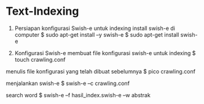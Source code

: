 # Text-Indexing

1. Persiapan konfigurasi Swish-e untuk indexing
install swish-e di computer 
$ sudo apt-get install –y swish-e
$ sudo apt-get install swish-e


2. Konfigurasi Swish-e
membuat file konfigurasi swish-e untuk indexing
$ touch crawling.conf


menulis file konfigurasi yang telah dibuat sebelumnya
$ pico crawling.conf


menjalankan swish-e
$ swish-e –c crawling.conf







search word
$ swish-e –f hasil_index.swish-e –w abstrak


